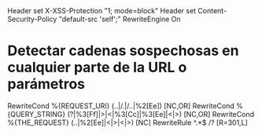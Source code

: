 <IfModule mod_headers.c>
    Header set X-XSS-Protection "1; mode=block"
    Header set Content-Security-Policy "default-src 'self';"
</IfModule>

<IfModule mod_rewrite.c>
RewriteEngine On

# Detectar cadenas sospechosas en cualquier parte de la URL o parámetros
RewriteCond %{REQUEST_URI} (\.\.|\/\.|\/\.\.|%2[Ee]) [NC,OR]
RewriteCond %{QUERY_STRING} (\?|%3[Ff]|&gt;|&lt;|%3[Cc]|%3[Ee]|<|>) [NC,OR]
RewriteCond %{THE_REQUEST} (\.\.|%2[Ee]|<|>|&lt;|&gt;) [NC]
RewriteRule ^.*$ /? [R=301,L]

</IfModule>